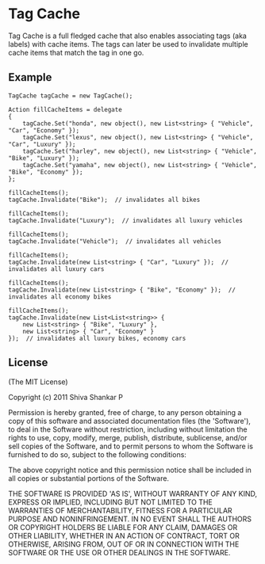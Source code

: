 Tag Cache
=========

Tag Cache is a full fledged cache that also enables associating tags (aka labels) 
with cache items. The tags can later be used to invalidate multiple cache items 
that match the tag in one go.

Example
-------

    TagCache tagCache = new TagCache();
    
    Action fillCacheItems = delegate
    {
        tagCache.Set("honda", new object(), new List<string> { "Vehicle", "Car", "Economy" });
        tagCache.Set("lexus", new object(), new List<string> { "Vehicle", "Car", "Luxury" });
        tagCache.Set("harley", new object(), new List<string> { "Vehicle", "Bike", "Luxury" });
        tagCache.Set("yamaha", new object(), new List<string> { "Vehicle", "Bike", "Economy" });
    };
    
    fillCacheItems();
    tagCache.Invalidate("Bike");  // invalidates all bikes
    
    fillCacheItems();
    tagCache.Invalidate("Luxury");  // invalidates all luxury vehicles
    
    fillCacheItems();
    tagCache.Invalidate("Vehicle");  // invalidates all vehicles
    
    fillCacheItems();
    tagCache.Invalidate(new List<string> { "Car", "Luxury" });  // invalidates all luxury cars
    
    fillCacheItems();
    tagCache.Invalidate(new List<string> { "Bike", "Economy" });  // invalidates all economy bikes

    fillCacheItems();
    tagCache.Invalidate(new List<List<string>> { 
        new List<string> { "Bike", "Luxury" }, 
        new List<string> { "Car", "Economy" } 
    });  // invalidates all luxury bikes, economy cars

License
-------

(The MIT License)

Copyright (c) 2011 Shiva Shankar P

Permission is hereby granted, free of charge, to any person obtaining
a copy of this software and associated documentation files (the
'Software'), to deal in the Software without restriction, including
without limitation the rights to use, copy, modify, merge, publish,
distribute, sublicense, and/or sell copies of the Software, and to
permit persons to whom the Software is furnished to do so, subject to
the following conditions:

The above copyright notice and this permission notice shall be
included in all copies or substantial portions of the Software.

THE SOFTWARE IS PROVIDED 'AS IS', WITHOUT WARRANTY OF ANY KIND,
EXPRESS OR IMPLIED, INCLUDING BUT NOT LIMITED TO THE WARRANTIES OF
MERCHANTABILITY, FITNESS FOR A PARTICULAR PURPOSE AND NONINFRINGEMENT.
IN NO EVENT SHALL THE AUTHORS OR COPYRIGHT HOLDERS BE LIABLE FOR ANY
CLAIM, DAMAGES OR OTHER LIABILITY, WHETHER IN AN ACTION OF CONTRACT,
TORT OR OTHERWISE, ARISING FROM, OUT OF OR IN CONNECTION WITH THE
SOFTWARE OR THE USE OR OTHER DEALINGS IN THE SOFTWARE.

